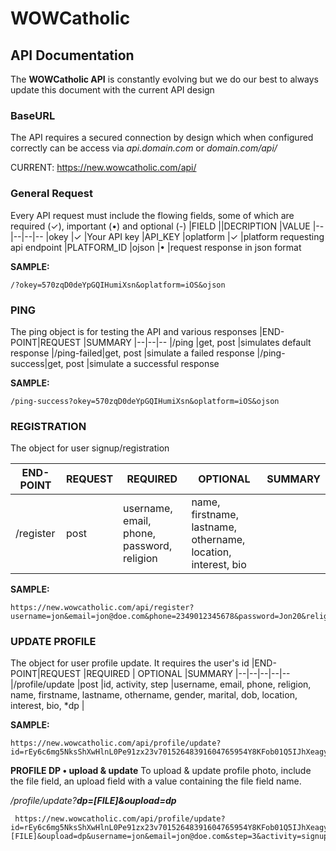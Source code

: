 # WOWCatholic

## API Documentation
The **WOWCatholic API** is constantly evolving but we do our best to always update this document with the current API design


### BaseURL
The API requires a secured connection by design which when configured correctly can be access via *api.domain.com* or *domain.com/api/*

CURRENT: https://new.wowcatholic.com/api/


### General Request
Every API request must include the flowing fields, some of which are required (✓), important (•) and optional (-)
|FIELD ||DECRIPTION	|VALUE
|--|--|--|--
|okey	|✓	|Your API key	|API_KEY
|oplatform	|✓	|platform requesting api endpoint	|PLATFORM_ID
|ojson	|•	|request response in json format

**SAMPLE:**

    /?okey=570zqD0deYpGQIHumiXsn&oplatform=iOS&ojson


### PING
The ping object is for testing the API and various responses
|END-POINT|REQUEST	|SUMMARY
|--|--|--
|/ping	|get, post	|simulates default response
|/ping-failed|get, post	|simulate a failed response
|/ping-success|get, post	|simulate a successful response

**SAMPLE:**

    /ping-success?okey=570zqD0deYpGQIHumiXsn&oplatform=iOS&ojson


### REGISTRATION
The object for user signup/registration

|END-POINT|REQUEST	|REQUIRED	| OPTIONAL	|SUMMARY
|--|--|--|--|--
|/register	|post	|username, email, phone, password, religion	|name, firstname, lastname, othername, location, interest, bio	|

**SAMPLE:**

    https://new.wowcatholic.com/api/register?username=jon&email=jon@doe.com&phone=2349012345678&password=Jon20&religion=Catholic&okey=5tMmoDgiJ301edHRj2T5&oplatform=webapi

### UPDATE PROFILE
The object for user profile update. It requires the user's id
|END-POINT|REQUEST	|REQUIRED	| OPTIONAL	|SUMMARY
|--|--|--|--|--
|/profile/update	|post	|id, activity, step	|username, email, phone, religion, name, firstname, lastname, othername, gender, marital, dob, location, interest, bio, *dp	|

**SAMPLE:**

    https://new.wowcatholic.com/api/profile/update?id=rEy6c6mg5NksShXwHlnL0Pe91zx23v70152648391604765954Y8KFob01Q5IJhXeagyVZ&username=john&email=john@doe.com&step=2&activity=signup&okey=5tMmoDgiJ301edHRj2T5&oplatform=webapi

**PROFILE DP • upload & update**
To upload & update profile photo, include the file field, an upload field with a value containing the file field name.

*/profile/update?**dp=[FILE]&oupload=dp***

     https://new.wowcatholic.com/api/profile/update?id=rEy6c6mg5NksShXwHlnL0Pe91zx23v70152648391604765954Y8KFob01Q5IJhXeagyVZ&&dp=[FILE]&oupload=dp&username=jon&email=jon@doe.com&step=3&activity=signup&okey=5tMmoDgiJ301edHRj2T5&oplatform=webapi
